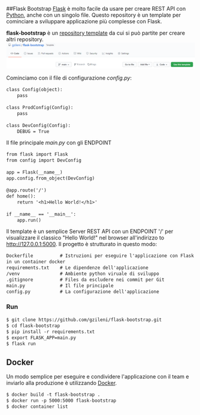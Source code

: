 ##Flask Bootstrap 
[Flask](https://flask.palletsprojects.com/en/1.1.x/) è molto facile da usare per creare REST API con [Python](https://www.python.org/), anche con un singolo file. Questo repository è un template per cominciare a sviluppare applicazione più complesse con Flask.

**flask-bootstrap** è un [repository template](https://docs.github.com/en/free-pro-team@latest/github/creating-cloning-and-archiving-repositories/creating-a-repository-from-a-template) da cui si può partite per creare altri repository.
![flask](./assets/img/flask.png)

Cominciamo con il file di configurazione *config.py*:

```
class Config(object): 
    pass 
 
class ProdConfig(Config): 
    pass 
 
class DevConfig(Config): 
    DEBUG = True 
```

Il file principale *main.py* con gli ENDPOINT 
```
from flask import Flask 
from config import DevConfig 
 
app = Flask(__name__) 
app.config.from_object(DevConfig) 
 
@app.route('/') 
def home(): 
    return '<h1>Hello World!</h1>' 
 
if __name__ == '__main__': 
    app.run() 
```

Il template è un semplice Server REST API con un ENDPOINT '/' per visualizzare il classico "Hello World!" nel browser all'indirizzo to http://127.0.0.1:5000. 
Il progetto è strutturato in questo modo: 

```
Dockerfile          # Istruzioni per eseguire l'applicazione con Flask in un container docker 
requirements.txt    # Le dipendenze dell'applicazione
/venv               # Ambiente python viruale di sviluppo 
.gitignore          # Files da escludere nei commit per Git
main.py             # Il file principale
config.py           # La configurazione dell'applicazione
```

### Run 

```
$ git clone https://github.com/gzileni/flask-bootstrap.git
$ cd flask-bootstrap
$ pip install -r requirements.txt
$ export FLASK_APP=main.py
$ flask run
```

## Docker 
Un modo semplice per eseguire e condividere l'applicazione con il team e inviarlo alla produzione è utilizzando [Docker](https://docs.docker.com/install/).

```
$ docker build -t flask-bootstrap .
$ docker run -p 5000:5000 flask-bootstrap
$ docker container list
```
